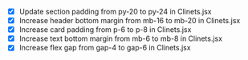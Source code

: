 - [x] Update section padding from py-20 to py-24 in Clinets.jsx
- [x] Increase header bottom margin from mb-16 to mb-20 in Clinets.jsx
- [x] Increase card padding from p-6 to p-8 in Clinets.jsx
- [x] Increase text bottom margin from mb-6 to mb-8 in Clinets.jsx
- [x] Increase flex gap from gap-4 to gap-6 in Clinets.jsx
